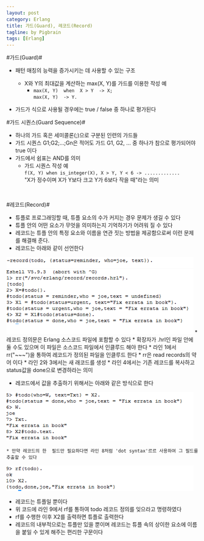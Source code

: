 ```yaml
---
layout: post
category: Erlang
title: 가드(Guard), 레코드(Record)
tagline: by Pigbrain
tags: [Erlang]
---
```


<!--more-->

#가드(Guard)#  
* 패턴 매칭의 능력을 증가시키는 데 사용할 수 있는 구조  
	* X와 Y의 최대값을 계산하는 max(X, Y)를 가드를 이용한 작성 예  
		* `max(X, Y)  when  X > Y  -> X;`  
		`max(X, Y)  -> Y.`

* 가드가 식으로 사용될 경우에는 true / false 중 하나로 평가된다


#가드 시퀀스(Guard Sequence)#  
* 하나의 가드 혹은 세미콜론(;)으로 구분된 인련의 가드들﻿  
* 가드 시퀀스 G1;G2;...;Gn은 적어도 가드 G1, G2, ... 중 하나가 참으로 평가되어야 true 이다
* 가드에서 쉼표는 AND를 의미  
	* 가드 시퀀스 작성 예  
       `f(X, Y) when is_integer(X), X > Y, Y < 6 -> .............`  
		"X가 정수이며 X가 Y보다 크고 Y가 6보다 작을 때"라는 의미
<br>

#레코드(Record)#
* 튜플로 프로그래밍할 때, 튜플 요소의 수가 커지는 경우 문제가 생길 수 있다
* 튜플 안의 어떤 요소가 무엇을 의미하는지 기억하기가 어려워 질 수 있다
* 레코드는 튜플 안의 특정 요소와 이름을 연관 짓는 방법을 제공함으로써 이런 문제를 해결해 준다.
* 레코드는 아래와 같이 선언한다
<img src="/assets/themes/Snail/img/Erlang/Guard_Record/record-1.png" alt="">  
<br>
<img src="/assets/themes/Snail/img/Erlang/Guard_Record/record-2.png" alt="">  
* 레코드 정의문은 Erlang 소스코드 파일에 포함할 수 있다 
* 확장자가 .hrl인 파일 안에 둘 수도 있으며 이 파일은 소스코드 파일에서 인클루드 해야 한다
	* 라인 1에서 rr("~~~")을 통하여 레코드가 정의된 파일을 인클루드 한다
		* rr은 read records의 약어 이다
	* 라인 2와 3에서는 새 래코드를 생성
	* 라인 4에서는 기존 레코드를 복사하고 status값을 done으로 변경하라는 의미
<br>

* 레코드에서 값을 추출하기 위해서는 아래와 같은 방식으로 한다
<img src="/assets/themes/Snail/img/Erlang/Guard_Record/record-3.png" alt="">  

	* 만약 레코드의 한  필드만 필요하다면 라인 8처럼 'dot syntax'르르 사용하여 그 필드를 추출할 수 있다

<img src="/assets/themes/Snail/img/Erlang/Guard_Record/record-4.png" alt="">  

* 레코드는 튜플일 뿐이다
* 위 코드에 라인 9에서 rf를 통하여 todo 레코드 정의를 잊으라고 명령하였다
* rf를 수행한 이후  X2를 출력하면 튜플로 출력한다
* 레코드의 내부적으로는 튜플만 있을 뿐이며 레코드는 튜플 속의 상이한 요소에 이름을 붙일 수 있게 해주는 편리한 구문이다





